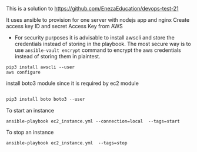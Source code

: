 This is a solution to https://github.com/EnezaEducation/devops-test-21

It uses ansible to provision for one server with nodejs app and nginx
Create access key ID and secret Access Key from AWS
- For security purposes it is advisable to install awscli and store the credentials instead of storing 
in the playbook. The most secure way is to use `ansible-vault encrypt` command to encrypt  the aws credentials instead of storing them in plaintest. 

```
pip3 install awscli --user
aws configure
```

install boto3 module since it is required by ec2 module 


```python

pip3 install boto boto3 --user
```

To start an instance
```
ansible-playbook ec2_instance.yml --connection=local  --tags=start 
```

To stop an instance
```
ansible-playbook ec2_instance.yml  --tags=stop
```
